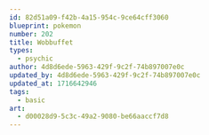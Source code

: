 ```yaml
---
id: 82d51a09-f42b-4a15-954c-9ce64cff3060
blueprint: pokemon
number: 202
title: Wobbuffet
types:
  - psychic
author: 4d8d6ede-5963-429f-9c2f-74b897007e0c
updated_by: 4d8d6ede-5963-429f-9c2f-74b897007e0c
updated_at: 1716642946
tags:
  - basic
art:
  - d00028d9-5c3c-49a2-9080-be66aaccf7d8
---
```

